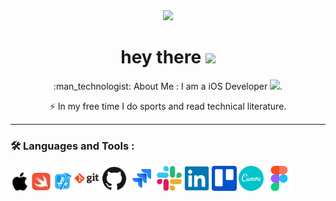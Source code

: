 <div id="header" align="center">
  <img src="https://media.giphy.com/media/R03zWv5p1oNSQd91EP/giphy.gif" width="185"/>

<div id="cs" align="center">
<h1>
  hey there
  <img src="https://media.giphy.com/media/hvRJCLFzcasrR4ia7z/giphy.gif" width="30px"/>
</h1>     
  <div align="centre">
   :man_technologist: About Me :                                                                                 
I am a iOS Developer <img src="https://media.giphy.com/media/WUlplcMpOCEmTGBtBW/giphy.gif" width="30">.
                                                                                                
 ⚡️ In my free time I do sports and read technical literature.  
 <div align="left">
                  
---

### :hammer_and_wrench: Languages and Tools :
              
 <div align="left">
  <img src="https://github.com/devicons/devicon/blob/master/icons/apple/apple-original.svg" title="Git" **alt="Git" width="30" height="30"/>                      <img src="https://github.com/devicons/devicon/blob/master/icons/swift/swift-original.svg    " title="Git" **alt="Git" width="30" height="30"/>              <img src="https://github.com/devicons/devicon/blob/master/icons/xcode/xcode-plain.svg " title="Git" **alt="Git" width="30" height="30"/>                                                        
  <img src="https://github.com/devicons/devicon/blob/master/icons/git/git-original-wordmark.svg" title="Git" **alt="Git" width="40" height="40"/>
    <img src="https://github.com/devicons/devicon/blob/master/icons/github/github-original.svg" title="Git" **alt="Git" width="40" height="40"/>               <img src="https://github.com/devicons/devicon/blob/master/icons/jira/jira-original.svg  " title="Git" **alt="Git" width="40" height="40"/>                  <img src="https://github.com/devicons/devicon/blob/master/icons/slack/slack-original.svg " title="Git" **alt="Git" width="40" height="40"/>   
    <img src="https://github.com/devicons/devicon/blob/master/icons/linkedin/linkedin-original.svg   " title="Git" **alt="Git" width="40" height="40"/>            <img src="https://github.com/devicons/devicon/blob/master/icons/trello/trello-plain.svg" title="Git" **alt="Git" width="40" height="40"/>                                                                       
   <img src="https://github.com/devicons/devicon/blob/master/icons/canva/canva-original.svg" title="Git" **alt="Git" width="40" height="40"/> 
    <img src="https://github.com/devicons/devicon/blob/master/icons/figma/figma-original.svg " title="Git" **alt="Git" width="40" height="40"/> 
      <div>   
            
       
<!-- BLOG-POST-LIST:START -->
<!-- BLOG-POST-LIST:END -->
